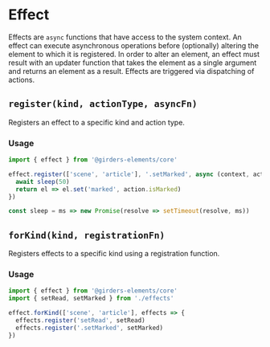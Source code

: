 # Effect

Effects are `async` functions that have access to the system context. An effect can execute asynchronous operations before (optionally) altering the element to which it is registered. In order to alter an element, an effect must result with an updater function that takes the element as a single argument and returns an element as a result. Effects are triggered via dispatching of actions.

## `register(kind, actionType, asyncFn)`

Registers an effect to a specific kind and action type.

### Usage

```javascript
import { effect } from '@girders-elements/core'

effect.register(['scene', 'article'], '.setMarked', async (context, action) => {
  await sleep(50)
  return el => el.set('marked', action.isMarked)
})

const sleep = ms => new Promise(resolve => setTimeout(resolve, ms))
``` 

## `forKind(kind, registrationFn)`

Registers effects to a specific kind using a registration function.

### Usage

```javascript
import { effect } from '@girders-elements/core'
import { setRead, setMarked } from './effects'

effect.forKind(['scene', 'article'], effects => {
  effects.register('setRead', setRead)
  effects.register('.setMarked', setMarked)
})
```
